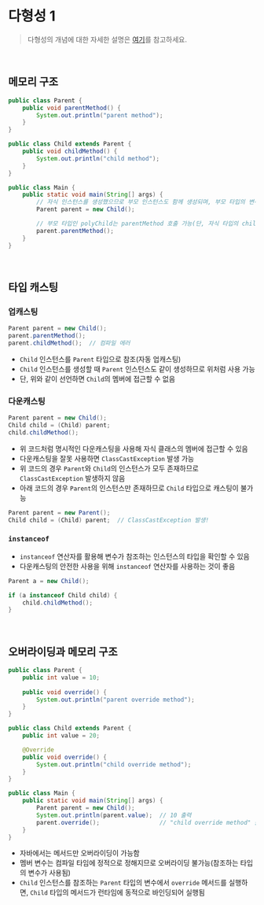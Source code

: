 # 다형성 1

> 다형성의 개념에 대한 자세한 설명은 [여기](https://velog.io/@stemmmm/oop)를 참고하세요.

<br>

## 메모리 구조

```java
public class Parent {
    public void parentMethod() {
        System.out.println("parent method");
    }
}

public class Child extends Parent {
    public void childMethod() {
        System.out.println("child method");
    }
}

public class Main {
    public static void main(String[] args) {
        // 자식 인스턴스를 생성했으므로 부모 인스턴스도 함께 생성되며, 부모 타입의 변수가 자식 인스턴스를 참조하게 됨
        Parent parent = new Child();

        // 부모 타입인 polyChild는 parentMethod 호출 가능(단, 자식 타입의 childMethod는 호출 불가!)
        parent.parentMethod();
    }
}
```

<br>

## 타입 캐스팅

### 업캐스팅

```java
Parent parent = new Child();
parent.parentMethod();
parent.childMethod();  // 컴파일 에러
```

- `Child` 인스턴스를 `Parent` 타입으로 참조(자동 업캐스팅)
- `Child` 인스턴스를 생성할 때 `Parent` 인스턴스도 같이 생성하므로 위처럼 사용 가능
- 단, 위와 같이 선언하면 `Child`의 멤버에 접근할 수 없음

### 다운캐스팅

```java
Parent parent = new Child();
Child child = (Child) parent;
child.childMethod();
```

- 위 코드처럼 명시적인 다운캐스팅을 사용해 자식 클래스의 멤버에 접근할 수 있음
- 다운캐스팅을 잘못 사용하면 `ClassCastException` 발생 가능
- 위 코드의 경우 `Parent`와 `Child`의 인스턴스가 모두 존재하므로 `ClassCastException` 발생하지 않음
- 아래 코드의 경우 `Parent`의 인스턴스만 존재하므로 `Child` 타입으로 캐스팅이 불가능

```java
Parent parent = new Parent();
Child child = (Child) parent;  // ClassCastException 발생!
```

### `instanceof`

- `instanceof` 연산자를 활용해 변수가 참조하는 인스턴스의 타입을 확인할 수 있음
- 다운캐스팅의 안전한 사용을 위해 `instanceof` 연산자를 사용하는 것이 좋음
```java
Parent a = new Child();

if (a instanceof Child child) {
    child.childMethod();
}
```

<br>

## 오버라이딩과 메모리 구조

```java
public class Parent {
    public int value = 10;
    
    public void override() {
        System.out.println("parent override method");
    }
}

public class Child extends Parent {
    public int value = 20;

    @Override
    public void override() {
        System.out.println("child override method");
    }
}

public class Main {
    public static void main(String[] args) {
        Parent parent = new Child();
        System.out.println(parent.value);  // 10 출력
        parent.override();                 // "child override method" 출력
    }
}
```

- 자바에서는 메서드만 오버라이딩이 가능함
- 멤버 변수는 컴파일 타임에 정적으로 정해지므로 오버라이딩 불가능(참조하는 타입의 변수가 사용됨)
- `Child` 인스턴스를 참조하는 `Parent` 타입의 변수에서 `override` 메서드를 실행하면, `Child` 타입의 메서드가 런타임에 동적으로 바인딩되어 실행됨